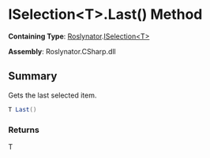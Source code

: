# ISelection\<T>\.Last\(\) Method

**Containing Type**: [Roslynator](../../README.md)\.[ISelection\<T>](../README.md)

**Assembly**: Roslynator\.CSharp\.dll

## Summary

Gets the last selected item\.

```csharp
T Last()
```

### Returns

T

